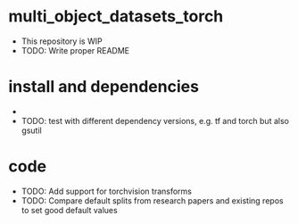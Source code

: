 # multi_object_datasets_torch

- This repository is WIP 
- TODO: Write proper README

# install and dependencies
- 
- TODO: test with different dependency versions, e.g. tf and torch but also gsutil

# code

- TODO: Add support for torchvision transforms 
- TODO: Compare default splits from research papers and existing repos to set good default values
